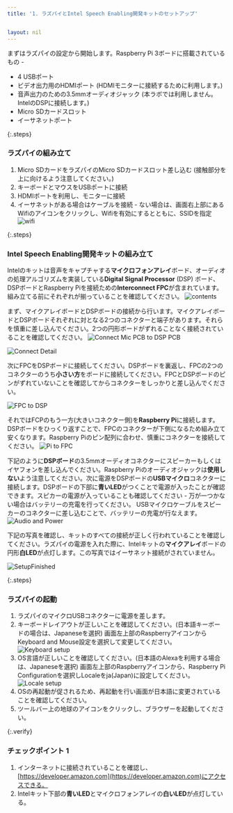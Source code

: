 ```yaml
---
title: '1. ラズパイとIntel Speech Enabling開発キットのセットアップ'


layout: nil
---
```


まずはラズパイの設定から開始します。Raspberry Pi 3ボードに搭載されているもの -

- 4 USBポート
- ビデオ出力用のHDMIポート (HDMIモニターに接続するために利用します。)
- 音声出力のための3.5mmオーディオジャック (本ラボでは利用しません。IntelのDSPに接続します。)
- Micro SDカードスロット
- イーサネットポート

{:.steps}
### ラズパイの組み立て

1. Micro SDカードをラズパイのMicro SDカードスロット差し込む (接触部分を上に向けるよう注意してください。)
2. キーボードとマウスをUSBポートに接続
3. HDMIポートを利用し、モニターに接続
4. イーサネットがある場合はケーブルを接続 - ない場合は、画面右上部にあるWifiのアイコンをクリックし、Wifiを有効にするとともに、SSIDを指定
![wifi](/assets/wifi.png)


{:.steps}
### Intel Speech Enabling開発キットの組み立て

Intelのキットは音声をキャプチャする**マイクロフォンアレイ**ボード、オーディオの処理アルゴリズムを実装している**Digital Signal Processor** (DSP) ボード、DSPボードとRaspberry Piを接続ための**Interconnect FPC**が含まれています。組み立てる前にそれぞれが揃っていることを確認してください。
![contents](/assets/Contents.png)

まず、マイクアレイボードとDSPボードの接続から行います。マイクアレイボードとDSPボードそれぞれに対となる2つのコネクターと端子があります。それらを慎重に差し込んでください。2つの円形ボードがずれることなく接続されていることを確認してください。
![Connect Mic PCB to DSP PCB](/assets/FlipConnect.png)

![Connect Detail](/assets/AlignPress.png)

次にFPCをDSPボードに接続してください。DSPボードを裏返し、FPCの2つのコネクターのうち**小さい方**をボードに接続してください。FPCとDSPボードのピンがずれていないことを確認してからコネクターをしっかりと差し込んでください。

![FPC to DSP](/assets/ConnectorPress.png)

それではFCPのもう一方(大きいコネクター側)を**Raspberry Pi**に接続します。DSPボードをひっくり返すことで、FPCのコネクターが下側になるため組み立て安くなります。Raspberry Piのピン配列に合わせ、慎重にコネクターを接続してください。
![Pi to FPC](/assets/PiConnect.png)

下記のように**DSPボード**の3.5mmオーディオコネクターにスピーカーもしくはイヤフォンを差し込んでください。Raspberry Piのオーディオジャックは**使用しない**よう注意してください。次に電源をDSPボードの**USBマイクロ**コネクターに接続します。DSPボードの下部に**青いLED**がつくことで電源が入ったことが確認できます。スピカーの電源が入っていることも確認してください - 万が一つかない場合はバッテリーの充電を行ってください。 USBマイクロケーブルをスピーカーのコネクターに差し込むことで、バッテリーの充電が行なえます。
![Audio and Power](/assets/AudioPowerInstallDSP.png)

下記の写真を確認し、キットのすべての接続が正しく行われていることを確認してください。ラズパイの電源を入れた際に、Intelキットの**マイクアレイ**ボードの円形**白LED**が点灯します。この写真ではイーサネット接続がされていません。

![SetupFinished](/assets/SetupFinished.png)


{:.steps}
### ラズパイの起動

1. ラズパイのマイクロUSBコネクターに電源を差します。
2. キーボードレイアウトが正しいことを確認してください。(日本語キーボードの場合は、Japaneseを選択) 画面左上部のRaspberryアイコンからKeyboard and Mouse設定を選択して変更してください。
![Keyboard setup](/assets/KBAM.png)
3. OS言語が正しいことを確認してください。(日本語のAlexaを利用する場合は、Japaneseを選択) 画面左上部のRaspberryアイコンから、Raspberry Pi Configurationを選択しLocaleをja(Japan)に設定してください。
![Locale setup](/assets/locale.png)
4. OSの再起動が促されるため、再起動を行い画面が日本語に変更されていることを確認してください。
5. ツールバー上の地球のアイコンをクリックし、ブラウザーを起動してください。

{:.verify}
### チェックポイント 1
1. インターネットに接続されていることを確認し、[https://developer.amazon.com](https://developer.amazon.com)にアクセスできる。
2. Intelキット下部の**青いLED**とマイクロフォンアレイの**白いLED**が点灯している。
